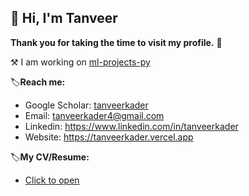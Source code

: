 ## 👋 Hi, I'm Tanveer

**Thank you for taking the time to visit my profile.** 🫡

⚒️ I am working on [ml-projects-py](https://github.com/tanveer-kader/ml-projects-py)

🏷️**Reach me:**

- Google Scholar: [tanveerkader](https://scholar.google.com/citations?user=GIAwRq4AAAAJ&hl=en)
- Email: tanveerkader4@gmail.com
- Linkedin: https://www.linkedin.com/in/tanveerkader
- Website: https://tanveerkader.vercel.app

🏷️**My CV/Resume:**

- [Click to open](tanveer_kader_git.pdf)
